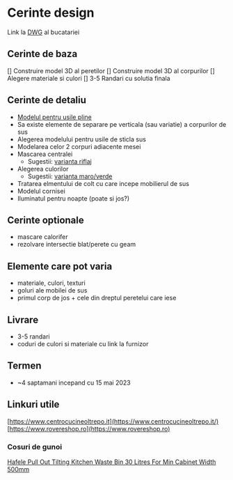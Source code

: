 
# Cerinte design
Link la [DWG](github.com/arhtudormorar/bucatarie/tree/main/Design/Planuri%20DWG)  al bucatariei

## Cerinte de baza
[] Construire model 3D al peretilor
[] Construire model 3D al corpurilor
[] Alegere materiale si culori
[] 3-5 Randari cu solutia finala 

## Cerinte de detaliu
* [Modelul pentru usile pline](https://mobilasibiu.com/mobila/mobila-bucatarie-madalina-10036)  
* Sa existe elemente de separare pe verticala (sau variatie) a corpurilor de sus
* Alegerea modelului pentru usile de sticla sus
* Modelarea celor 2 corpuri adiacente mesei
* Mascarea centralei
  * Sugestii:  [varianta riflaj](https://github.com/arhtudormorar/bucatarie/blob/main/Design/centrala/mascare_centrala_01.jpeg)  
* Alegerea culorilor
  * Sugestii:  [varianta maro/verde](https://github.com/arhtudormorar/bucatarie/blob/main/Design/culori/culori%20varianta%201.jpeg)  
* Tratarea elmentului de colt cu care incepe mobilierul de sus
* Modelul cornisei
* Iluminatul pentru noapte (poate si jos?)


## Cerinte optionale
* mascare calorifer
* rezolvare intersectie blat/perete cu geam


## Elemente care pot varia
* materiale, culori, texturi
* goluri ale mobilei de sus
* primul corp de jos + cele din dreptul peretelui care iese


## Livrare
* 3-5 randari 
* coduri de culori si materiale cu link la furnizor

## Termen
* ~4 saptamani incepand cu 15 mai 2023

## Linkuri utile
[https://www.centrocucineoltrepo.it](https://www.centrocucineoltrepo.it/)  
[https://www.rovereshop.ro](https://www.rovereshop.ro)
### Cosuri de gunoi
[Hafele Pull Out Tilting Kitchen Waste Bin 30 Litres For Min Cabinet Width 500mm](https://www.hafele.co.uk/en/product/waste-bin-tilting-30-litres/0000000d00018ac800010023)  